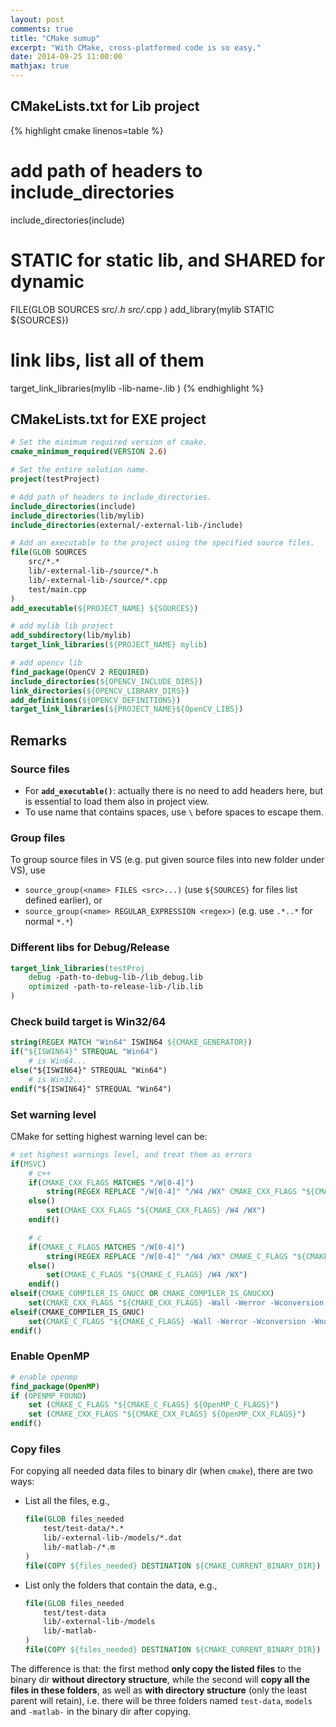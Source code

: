 ```yaml
---
layout: post
comments: true
title: "CMake sumup"
excerpt: "With CMake, cross-platformed code is so easy."
date: 2014-09-25 11:00:00
mathjax: true
---
```


<!-- add TOC here -->
<div id="genTocHere"></div>

## CMakeLists.txt for Lib project
{% highlight cmake linenos=table %}
# add path of headers to include_directories
include_directories(include)

# STATIC for static lib, and SHARED for dynamic
FILE(GLOB SOURCES
	src/*.h
    src/*.cpp
)
add_library(mylib STATIC ${SOURCES})

# link libs, list all of them
target_link_libraries(mylib
    -lib-name-.lib
)
{% endhighlight %}

## CMakeLists.txt for EXE project
```cmake
# Set the minimum required version of cmake.
cmake_minimum_required(VERSION 2.6)

# Set the entire solution name.
project(testProject)

# Add path of headers to include_directories.
include_directories(include)
include_directories(lib/mylib)
include_directories(external/-external-lib-/include)

# Add an executable to the project using the specified source files.
file(GLOB SOURCES
    src/*.*
	lib/-external-lib-/source/*.h
    lib/-external-lib-/source/*.cpp
    test/main.cpp
)
add_executable(${PROJECT_NAME} ${SOURCES})

# add mylib lib project
add_subdirectory(lib/mylib)
target_link_libraries(${PROJECT_NAME} mylib)

# add opencv lib
find_package(OpenCV 2 REQUIRED)
include_directories(${OPENCV_INCLUDE_DIRS})
link_directories(${OPENCV_LIBRARY_DIRS})
add_definitions(${OPENCV_DEFINITIONS})
target_link_libraries(${PROJECT_NAME}${OpenCV_LIBS})
```

## Remarks
### Source files
- For **`add_executable()`**: actually there is no need to add headers here, but is essential to load them also in project view.
- To use name that contains spaces, use `\` before spaces to escape them.

### Group files
To group source files in VS (e.g. put given source files into new folder under VS), use
- `source_group(<name> FILES <src>...)` (use `${SOURCES}` for  files list defined earlier), or
- `source_group(<name> REGULAR_EXPRESSION <regex>)` (e.g. use `.*..*` for normal `*.*`)

### Different libs for Debug/Release
```cmake
target_link_libraries(testProj
    debug -path-to-debug-lib-/lib_debug.lib
	optimized -path-to-release-lib-/lib.lib
)
```

### Check build target is Win32/64
```cmake
string(REGEX MATCH "Win64" ISWIN64 ${CMAKE_GENERATOR})
if("${ISWIN64}" STREQUAL "Win64")
	# is Win64...
else("${ISWIN64}" STREQUAL "Win64")
	# is Win32...
endif("${ISWIN64}" STREQUAL "Win64")
```

### Set warning level
CMake for setting highest warning level can be:

```cmake
# set highest warnings level, and treat them as errors
if(MSVC)
    # c++
    if(CMAKE_CXX_FLAGS MATCHES "/W[0-4]")
        string(REGEX REPLACE "/W[0-4]" "/W4 /WX" CMAKE_CXX_FLAGS "${CMAKE_CXX_FLAGS}")
    else()
        set(CMAKE_CXX_FLAGS "${CMAKE_CXX_FLAGS} /W4 /WX")
    endif()

    # c
    if(CMAKE_C_FLAGS MATCHES "/W[0-4]")
        string(REGEX REPLACE "/W[0-4]" "/W4 /WX" CMAKE_C_FLAGS "${CMAKE_C_FLAGS}")
    else()
        set(CMAKE_C_FLAGS "${CMAKE_C_FLAGS} /W4 /WX")
    endif()
elseif(CMAKE_COMPILER_IS_GNUCC OR CMAKE_COMPILER_IS_GNUCXX)
    set(CMAKE_CXX_FLAGS "${CMAKE_CXX_FLAGS} -Wall -Werror -Wconversion -Wno-long-long -pedantic")
elseif(CMAKE_COMPILER_IS_GNUC)
    set(CMAKE_C_FLAGS "${CMAKE_C_FLAGS} -Wall -Werror -Wconversion -Wno-long-long -pedantic")
endif()
```

### Enable OpenMP
```cmake
# enable openmp
find_package(OpenMP)
if (OPENMP_FOUND)
	set (CMAKE_C_FLAGS "${CMAKE_C_FLAGS} ${OpenMP_C_FLAGS}")
	set (CMAKE_CXX_FLAGS "${CMAKE_CXX_FLAGS} ${OpenMP_CXX_FLAGS}")
endif()
```

### Copy files
For copying all needed data files to binary dir (when `cmake`), there are two ways:
- List all the files, e.g.,

	```cmake
	file(GLOB files_needed
		test/test-data/*.*
		lib/-external-lib-/models/*.dat
		lib/-matlab-/*.m
	)
	file(COPY ${files_needed} DESTINATION ${CMAKE_CURRENT_BINARY_DIR})
	```
- List only the folders that contain the data, e.g.,

	```cmake
	file(GLOB files_needed
		test/test-data
		lib/-external-lib-/models
		lib/-matlab-
	)
	file(COPY ${files_needed} DESTINATION ${CMAKE_CURRENT_BINARY_DIR})
	```

The difference is that: the first method **only copy the listed files** to the binary dir **without directory structure**, while the second will **copy all the files in these folders**, as well as **with directory structure** (only the least parent will retain), i.e. there will be three folders named `test-data`, `models` and `-matlab-` in the binary dir after copying.
